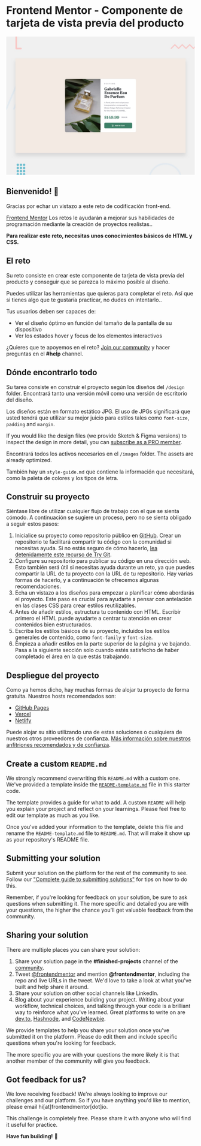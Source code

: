 # Frontend Mentor - Componente de tarjeta de vista previa del producto

![Vista previa del diseño para el reto de codificación del componente de la tarjeta de vista previa del producto](./design/desktop-preview.jpg)

## Bienvenido! 👋

Gracias por echar un vistazo a este reto de codificación front-end.

[Frontend Mentor](https://www.frontendmentor.io) Los retos le ayudarán a mejorar sus habilidades de programación mediante la creación de proyectos realistas..

**Para realizar este reto, necesitas unos conocimientos básicos de HTML y CSS.**

## El reto

Su reto consiste en crear este componente de tarjeta de vista previa del producto y conseguir que se parezca lo máximo posible al diseño.

Puedes utilizar las herramientas que quieras para completar el reto. Así que si tienes algo que te gustaría practicar, no dudes en intentarlo..

Tus usuarios deben ser capaces de:

- Ver el diseño óptimo en función del tamaño de la pantalla de su dispositivo
- Ver los estados hover y focus de los elementos interactivos

¿Quieres que te apoyemos en el reto? [Join our community](https://www.frontendmentor.io/community) y hacer preguntas en el **#help** channel.

## Dónde encontrarlo todo

Su tarea consiste en construir el proyecto según los diseños del `/design` folder. Encontrará tanto una versión móvil como una versión de escritorio del diseño. 

Los diseños están en formato estático JPG. El uso de JPGs significará que usted tendrá que utilizar su mejor juicio para estilos tales como `font-size`, `padding` and `margin`. 

If you would like the design files (we provide Sketch & Figma versions) to inspect the design in more detail, you can [subscribe as a PRO member](https://www.frontendmentor.io/pro).

Encontrará todos los activos necesarios en el `/images` folder. The assets are already optimized.

También hay un `style-guide.md` que contiene la información que necesitará, como la paleta de colores y los tipos de letra.

## Construir su proyecto

Siéntase libre de utilizar cualquier flujo de trabajo con el que se sienta cómodo. A continuación se sugiere un proceso, pero no se sienta obligado a seguir estos pasos:

1. Inicialice su proyecto como repositorio público en [GitHub](https://github.com/). Crear un repositorio te facilitará compartir tu código con la comunidad si necesitas ayuda. Si no estás seguro de cómo hacerlo, [lea detenidamente este recurso de Try Git](https://try.github.io/).
2. Configure su repositorio para publicar su código en una dirección web. Esto también será útil si necesitas ayuda durante un reto, ya que puedes compartir la URL de tu proyecto con la URL de tu repositorio. Hay varias formas de hacerlo, y a continuación te ofrecemos algunas recomendaciones.
3. Echa un vistazo a los diseños para empezar a planificar cómo abordarás el proyecto. Este paso es crucial para ayudarte a pensar con antelación en las clases CSS para crear estilos reutilizables.
4. Antes de añadir estilos, estructura tu contenido con HTML. Escribir primero el HTML puede ayudarte a centrar tu atención en crear contenidos bien estructurados.
5. Escriba los estilos básicos de su proyecto, incluidos los estilos generales de contenido, como `font-family` y `font-size`.
6. Empieza a añadir estilos en la parte superior de la página y ve bajando. Pasa a la siguiente sección solo cuando estés satisfecho de haber completado el área en la que estás trabajando.

## Despliegue del proyecto

Como ya hemos dicho, hay muchas formas de alojar tu proyecto de forma gratuita. Nuestros hosts recomendados son:

- [GitHub Pages](https://pages.github.com/)
- [Vercel](https://vercel.com/)
- [Netlify](https://www.netlify.com/)

Puede alojar su sitio utilizando una de estas soluciones o cualquiera de nuestros otros proveedores de confianza. [Más información sobre nuestros anfitriones recomendados y de confianza](https://medium.com/frontend-mentor/frontend-mentor-trusted-hosting-providers-bf000dfebe).

## Create a custom `README.md`

We strongly recommend overwriting this `README.md` with a custom one. We've provided a template inside the [`README-template.md`](./README-template.md) file in this starter code.

The template provides a guide for what to add. A custom `README` will help you explain your project and reflect on your learnings. Please feel free to edit our template as much as you like.

Once you've added your information to the template, delete this file and rename the `README-template.md` file to `README.md`. That will make it show up as your repository's README file.

## Submitting your solution

Submit your solution on the platform for the rest of the community to see. Follow our ["Complete guide to submitting solutions"](https://medium.com/frontend-mentor/a-complete-guide-to-submitting-solutions-on-frontend-mentor-ac6384162248) for tips on how to do this.

Remember, if you're looking for feedback on your solution, be sure to ask questions when submitting it. The more specific and detailed you are with your questions, the higher the chance you'll get valuable feedback from the community.

## Sharing your solution

There are multiple places you can share your solution:

1. Share your solution page in the **#finished-projects** channel of the [community](https://www.frontendmentor.io/community). 
2. Tweet [@frontendmentor](https://twitter.com/frontendmentor) and mention **@frontendmentor**, including the repo and live URLs in the tweet. We'd love to take a look at what you've built and help share it around.
3. Share your solution on other social channels like LinkedIn.
4. Blog about your experience building your project. Writing about your workflow, technical choices, and talking through your code is a brilliant way to reinforce what you've learned. Great platforms to write on are [dev.to](https://dev.to/), [Hashnode](https://hashnode.com/), and [CodeNewbie](https://community.codenewbie.org/).

We provide templates to help you share your solution once you've submitted it on the platform. Please do edit them and include specific questions when you're looking for feedback. 

The more specific you are with your questions the more likely it is that another member of the community will give you feedback.

## Got feedback for us?

We love receiving feedback! We're always looking to improve our challenges and our platform. So if you have anything you'd like to mention, please email hi[at]frontendmentor[dot]io.

This challenge is completely free. Please share it with anyone who will find it useful for practice.

**Have fun building!** 🚀
